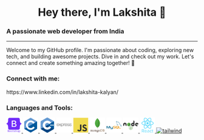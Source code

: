 

<!---
lkshta/lkshta is a ✨ special ✨ repository because its `README.md` (this file) appears on your GitHub profile.
You can click the Preview link to take a look at your changes.
--->


<h1 align="center">Hey there, I'm Lakshita 👋</h1>
<h3 align="left">A passionate web developer from India</h3>
<!---
<p align="left"> <img src="https://komarev.com/ghpvc/?username=lkshta&label=Profile%20views&color=0e75b6&style=flat" alt="lkshta" /> </p>
--->
<hr/>
<p>Welcome to my GitHub profile. I'm passionate about coding, exploring new tech, and building awesome projects. Dive in and check out my work. Let's connect and create something amazing together! 🚀</p>

<!---
- 👋 Hi, I’m @lkshta
- 👀 I’m interested in Full stack Web Development
- 🌱 I’m currently learning ...
- 💞️ I’m looking to collaborate on ...
- 📫 How to reach me ...
- 😄 Pronouns: she/her
- ⚡ Fun fact: ...
--->


<!---
- 📫 How to reach me:  **lakshitakalyan2@gmail.com**
--->

<h3 align="left">Connect with me:</h3>
https://www.linkedin.com/in/lakshita-kalyan/

<!--
<p><img src="https://img.shields.io/badge/https%3A%2F%2Fwww.linkedin.com%2Fin%2Flakshita-kalyan%2F"/></p>
-->

<p align="left">
</p>

<h3 align="left">Languages and Tools:</h3>

<p align="left"> <a href="https://getbootstrap.com" target="_blank" rel="noreferrer"> 
  <img src="https://raw.githubusercontent.com/devicons/devicon/master/icons/bootstrap/bootstrap-plain-wordmark.svg" alt="bootstrap" width="40" height="40"/> </a> 
  <a href="https://www.cprogramming.com/" target="_blank" rel="noreferrer"> 
    <img src="https://raw.githubusercontent.com/devicons/devicon/master/icons/c/c-original.svg" alt="c" width="40" height="40"/> </a>
  <a href="https://www.w3schools.com/cpp/" target="_blank" rel="noreferrer">
    <img src="https://raw.githubusercontent.com/devicons/devicon/master/icons/cplusplus/cplusplus-original.svg" alt="cplusplus" width="40" height="40"/> </a>
  <a href="https://expressjs.com" target="_blank" rel="noreferrer"> 
    <img src="https://raw.githubusercontent.com/devicons/devicon/master/icons/express/express-original-wordmark.svg" alt="express" width="40" height="40"/> </a> 
  
  <a href="https://developer.mozilla.org/en-US/docs/Web/JavaScript" target="_blank" rel="noreferrer">
  <img src="https://raw.githubusercontent.com/devicons/devicon/master/icons/javascript/javascript-original.svg" alt="javascript" width="40" height="40"/> </a> 

  <a href="https://www.mongodb.com/" target="_blank" rel="noreferrer"> 
    <img src="https://raw.githubusercontent.com/devicons/devicon/master/icons/mongodb/mongodb-original-wordmark.svg" alt="mongodb" width="40" height="40"/> </a> <a href="https://www.mysql.com/" target="_blank" rel="noreferrer">
      <img src="https://raw.githubusercontent.com/devicons/devicon/master/icons/mysql/mysql-original-wordmark.svg" alt="mysql" width="40" height="40"/> </a>
      <a href="https://nodejs.org" target="_blank" rel="noreferrer">
        <img src="https://raw.githubusercontent.com/devicons/devicon/master/icons/nodejs/nodejs-original-wordmark.svg" alt="nodejs" width="40" height="40"/> </a> <a href="https://reactjs.org/" target="_blank" rel="noreferrer">
          <img src="https://raw.githubusercontent.com/devicons/devicon/master/icons/react/react-original-wordmark.svg" alt="react" width="40" height="40"/> </a> <a href="https://tailwindcss.com/" target="_blank" rel="noreferrer"> 
            <img src="https://www.vectorlogo.zone/logos/tailwindcss/tailwindcss-icon.svg" alt="tailwind" width="40" height="40"/>
          </a> </p>

<!--
<p><img align="center" src="https://github-readme-stats.vercel.app/api/top-langs?username=lkshta&show_icons=true&locale=en&layout=compact" alt="lkshta" /></p>
-->
